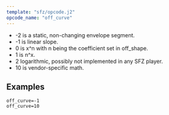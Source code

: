 ```yaml
---
template: "sfz/opcode.j2"
opcode_name: "off_curve"
---
```


* -2 is a static, non-changing envelope segment.
* -1 is linear slope.
* 0 is x^n with n being the coefficient set in off_shape.
* 1 is n^x.
* 2 logarithmic, possibly not implemented in any SFZ player.
* 10 is vendor-specific math.

## Examples

```sfz
off_curve=-1
off_curve=10
```
